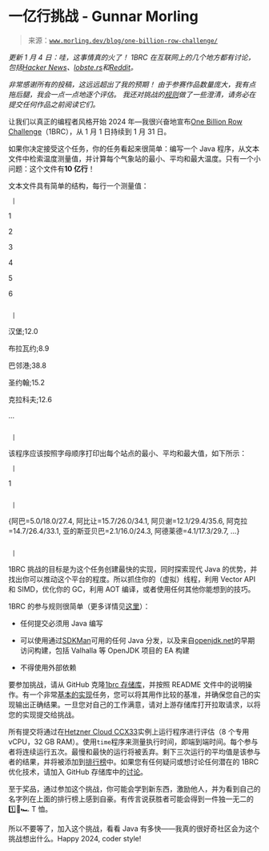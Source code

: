 <!--yml

category: 未分类

日期：2024-05-27 14:30:29

-->

# 一亿行挑战 - Gunnar Morling

> 来源：[`www.morling.dev/blog/one-billion-row-challenge/`](https://www.morling.dev/blog/one-billion-row-challenge/)

*更新 1 月 4 日：哇，这事情真的火了！* *1BRC 在互联网上的几个地方都有讨论，包括[Hacker News](https://news.ycombinator.com/item?id=38851337)、[lobste.rs](https://lobste.rs/s/u2qcnf/one_billion_row_challenge)和[Reddit](https://old.reddit.com/r/programming/comments/18x0x0u/the_one_billion_row_challenge/)。*

*非常感谢所有的投稿，这远远超出了我的预期！* *由于参赛作品数量庞大，我有点拖后腿，我会一点一点地逐个评估。* *我还对挑战的[规则](https://github.com/gunnarmorling/1brc#faq)做了一些澄清，请务必在提交任何作品之前阅读它们。*

让我们以真正的编程者风格开始 2024 年—我很兴奋地宣布[One Billion Row Challenge](https://github.com/gunnarmorling/onebrc)（1BRC），从 1 月 1 日持续到 1 月 31 日。

如果你决定接受这个任务，你的任务看起来很简单：编写一个 Java 程序，从文本文件中检索温度测量值，并计算每个气象站的最小、平均和最大温度。只有一个小问题：这个文件有**10 亿行**！

文本文件具有简单的结构，每行一个测量值：

```
 |  
```

1

2

3

4

5

6

```

 |  
```

汉堡;12.0

布拉瓦约;8.9

巴邻港;38.8

圣约翰;15.2

克拉科夫;12.6

...

```

 | 
```

该程序应该按照字母顺序打印出每个站点的最小、平均和最大值，如下所示：

```
 |  
```

1

```

 |  
```

{阿巴=5.0/18.0/27.4, 阿比让=15.7/26.0/34.1, 阿贝谢=12.1/29.4/35.6, 阿克拉=14.7/26.4/33.1, 亚的斯亚贝巴=2.1/16.0/24.3, 阿德莱德=4.1/17.3/29.7, ...}

```

 | 
```

1BRC 挑战的目标是为这个任务创建最快的实现，同时探索现代 Java 的优势，并找出你可以推动这个平台的程度。所以抓住你的（虚拟）线程，利用 Vector API 和 SIMD，优化你的 GC，利用 AOT 编译，或者使用任何其他你能想到的技巧。

1BRC 的参与规则很简单（更多详情见[这里](https://github.com/gunnarmorling/onebrc#running-the-challenge)）：

+   任何提交必须用 Java 编写

+   可以使用通过[SDKMan](https://sdkman.io/)可用的任何 Java 分发，以及来自[openjdk.net](https://openjdk.net)的早期访问构建，包括 Valhalla 等 OpenJDK 项目的 EA 构建

+   不得使用外部依赖

要参加挑战，请从 GitHub 克隆[1brc 存储库](https://github.com/gunnarmorling/1brc)，并按照 README 文件中的说明操作。有一个非常[基本的实现](https://github.com/gunnarmorling/1brc/blob/main/src/main/java/dev/morling/onebrc/CalculateAverage_baseline.java)任务，您可以将其用作比较的基准，并确保您自己的实现输出正确结果。一旦您对自己的工作满意，请对上游存储库打开拉取请求，以将您的实现提交给挑战。

所有提交将通过在[Hetzner Cloud CCX33](https://www.hetzner.com/cloud)实例上运行程序进行评估（8 个专用 vCPU，32 GB RAM）。使用`time`程序来测量执行时间，即端到端时间。每个参与者将连续运行五次。最慢和最快的运行将被丢弃。剩下三次运行的平均值是该参与者的结果，并将被添加到[排行榜](https://github.com/gunnarmorling/onebrc#results)中。如果您有任何疑问或想讨论任何潜在的 1BRC 优化技术，请加入 GitHub 存储库中的[讨论](https://github.com/gunnarmorling/1brc/discussions)。

至于奖品，通过参加这个挑战，你可能会学到新东西，激励他人，并为看到自己的名字列在上面的排行榜上感到自豪。有传言说获胜者可能会得到一件独一无二的 1️⃣🐝🏎️ T 恤。

所以不要等了，加入这个挑战，看看 Java 有多快——我真的很好奇社区会为这个挑战想出什么。Happy 2024, coder style!
